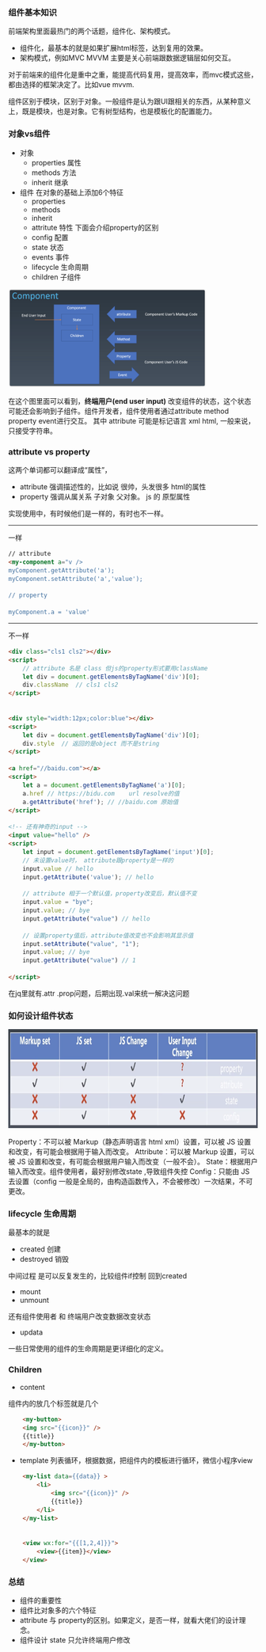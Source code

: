 ### 组件基本知识
前端架构里面最热门的两个话题，组件化、架构模式。
- 组件化，最基本的就是如果扩展html标签，达到复用的效果。
- 架构模式，例如MVC MVVM 主要是关心前端跟数据逻辑层如何交互。

对于前端来的组件化是重中之重，能提高代码复用，提高效率，而mvc模式这些，都由选择的框架决定了。比如vue mvvm.

组件区别于模块，区别于对象。一般组件是认为跟UI跟相关的东西，从某种意义上，既是模块，也是对象。它有树型结构，也是模板化的配置能力。

### 对象vs组件

- 对象
    - properties 属性
    - methods 方法
    - inherit 继承
- 组件  在对象的基础上添加6个特征
    - properties
    - methods
    - inherit
    - attritute  特性  下面会介绍property的区别
    - config  配置
    - state  状态
    - events   事件
    - lifecycle 生命周期
    - children  子组件

<img src="./images/component.png" style="width:400px;height:200px" />

在这个图里面可以看到，**终端用户(end user input)** 改变组件的状态，这个状态可能还会影响到子组件。组件开发者，组件使用者通过attribute method property event进行交互。
其中 attribute 可能是标记语言 xml html, 一般来说，只接受字符串。

### attribute vs property

这两个单词都可以翻译成“属性”， 
- attribute 强调描述性的，比如说 很帅，头发很多 html的属性
- property 强调从属关系 子对象 父对象。   js 的 原型属性

实现使用中，有时候他们是一样的，有时也不一样。

---
一样
```html
// attribute
<my-component a="v />
myComponent.getAttribute('a');
myComponent.setAttribute('a','value');

// property

myComponent.a = 'value'

```
---

不一样
```html
<div class="cls1 cls2"></div>
<script>
    // attribute 名是 class 但js的property形式要用className
    let div = document.getElementsByTagName('div')[0];
    div.className  // cls1 cls2
</script>


<div style="width:12px;color:blue"></div>
<script>
    let div = document.getElementsByTagName('div')[0];
    div.style  // 返回的是object 而不是string
</script>

<a href="//baidu.com"></a>
<script>
    let a = document.getElementsByTagName('a')[0];
    a.href // https://bidu.com    url resolve的值
    a.getAttribute('href'); // //baidu.com 原始值
</script>

<!-- 还有神奇的input -->
<input value="hello" />
<script>
    let input = document.getElementsByTagName('input')[0];
    // 未设置value时， attribute跟property是一样的
    input.value // hello
    input.getAttribute('value'); // hello

    // attribute 相于一个默认值，property改变后，默认值不变
    input.value = "bye"; 
    input.value; // bye
    input.getAttribute("value") // hello
    
    // 设置property值后，attribute值改变也不会影响其显示值
    input.setAttribute("value", "1");
    input.value; // bye
    input.getAttribute("value") // 1
    
</script>
```

在jq里就有.attr  .prop问题，后期出现.val来统一解决这问题

### 如何设计组件状态

<img src="./images/component-design.png" style="width:600px;height:200px" />

Property：不可以被 Markup（静态声明语言 html xml）设置，可以被 JS 设置和改变，有可能会根据用于输入而改变。
Attribute：可以被 Markup 设置，可以被 JS 设置和改变，有可能会根据用户输入而改变（一般不会）。
State：根据用户输入而改变。组件使用者，最好别修改state ,导致组件失控
Config：只能由 JS 去设置（config 一般是全局的，由构造函数传入，不会被修改）一次结果，不可更改。

### lifecycle 生命周期

最基本的就是
- created 创建
- destroyed 销毁 

中间过程  是可以反复发生的，比较组件if控制 回到created
- mount
- unmount

还有组件使用者 和 终端用户改变数据改变状态

- updata

一些日常使用的组件的生命周期是更详细化的定义。

### Children 

- content

组件内的放几个标签就是几个
```html
    <my-button>
    <img src="{{icon}}" />
    {{title}}
    </my-button>
```
- template
列表循环，根据数据，把组件内的模板进行循环，微信小程序view 
```html
    <my-list data={{data}} >
        <li>
            <img src="{{icon}}" />
            {{title}}
        </li>
    </my-list>


    <view wx:for="{{[1,2,4]}}">
        <view>{{item}}</view>
    </view>
```

### 总结

- 组件的重要性
- 组件比对象多的六个特征
- attribute 与 property的区别。如果定义，是否一样，就看大佬们的设计理念。
- 组件设计 state 只允许终端用户修改





